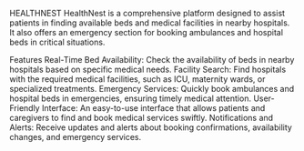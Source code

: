 HEALTHNEST
HealthNest is a comprehensive platform designed to assist patients in finding available beds and medical facilities in nearby hospitals. It also offers an emergency section for booking ambulances and hospital beds in critical situations.

Features
Real-Time Bed Availability: Check the availability of beds in nearby hospitals based on specific medical needs.
Facility Search: Find hospitals with the required medical facilities, such as ICU, maternity wards, or specialized treatments.
Emergency Services: Quickly book ambulances and hospital beds in emergencies, ensuring timely medical attention.
User-Friendly Interface: An easy-to-use interface that allows patients and caregivers to find and book medical services swiftly.
Notifications and Alerts: Receive updates and alerts about booking confirmations, availability changes, and emergency services.
